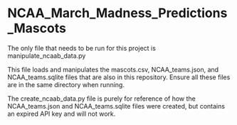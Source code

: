 # NCAA_March_Madness_Predictions_Mascots
The only file that needs to be run for this project is manipulate_ncaab_data.py

This file loads and manipulates the mascots.csv, NCAA_teams.json, and NCAA_teams.sqlite files that are also in this repository. Ensure all these files are in the same directory when running. 

The create_ncaab_data.py file is purely for reference of how the NCAA_teams.json and NCAA_teams.sqlite files were created, but contains an expired API key and will not work. 
